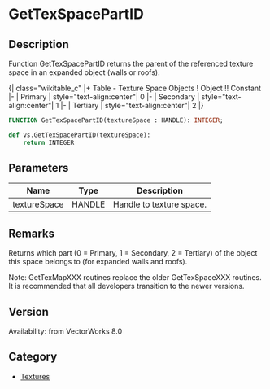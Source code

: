 # GetTexSpacePartID

## Description
Function GetTexSpacePartID returns the parent of the referenced texture space in an expanded object (walls or roofs).

{| class="wikitable_c"
|+ Table - Texture Space Objects
! Object !! Constant
|-
| Primary
| style="text-align:center"| 0
|-
| Secondary
| style="text-align:center"| 1
|-
| Tertiary
| style="text-align:center"| 2
|}

```pascal
FUNCTION GetTexSpacePartID(textureSpace : HANDLE): INTEGER;
```

```python
def vs.GetTexSpacePartID(textureSpace):
    return INTEGER
```

## Parameters
|Name|Type|Description|
|---|---|---|
|textureSpace|HANDLE|Handle to texture space.|

## Remarks
Returns which part (0 = Primary, 1 = Secondary, 2 = Tertiary) of the object this space belongs to (for expanded walls and roofs).

Note: GetTexMapXXX routines replace the older GetTexSpaceXXX routines.  It is recommended that all developers transition to the newer versions.

## Version
Availability: from VectorWorks 8.0

## Category
* [Textures](../Categories/Textures.md)
